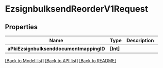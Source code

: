 # EzsignbulksendReorderV1Request

## Properties
Name | Type | Description | Notes
------------ | ------------- | ------------- | -------------
**aPkiEzsignbulksenddocumentmappingID** | **[Int]** |  | 

[[Back to Model list]](../README.md#documentation-for-models) [[Back to API list]](../README.md#documentation-for-api-endpoints) [[Back to README]](../README.md)


